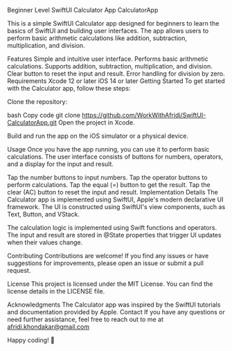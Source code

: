 Beginner Level SwiftUI Calculator App
CalculatorApp

This is a simple SwiftUI Calculator app designed for beginners to learn the basics of SwiftUI and building user interfaces. The app allows users to perform basic arithmetic calculations like addition, subtraction, multiplication, and division.

Features
Simple and intuitive user interface.
Performs basic arithmetic calculations.
Supports addition, subtraction, multiplication, and division.
Clear button to reset the input and result.
Error handling for division by zero.
Requirements
Xcode 12 or later
iOS 14 or later
Getting Started
To get started with the Calculator app, follow these steps:

Clone the repository:

bash
Copy code
git clone https://github.com/WorkWithAfridi/SwiftUI-CalculatorApp.git
Open the project in Xcode.

Build and run the app on the iOS simulator or a physical device.

Usage
Once you have the app running, you can use it to perform basic calculations. The user interface consists of buttons for numbers, operators, and a display for the input and result.

Tap the number buttons to input numbers.
Tap the operator buttons to perform calculations.
Tap the equal (=) button to get the result.
Tap the clear (AC) button to reset the input and result.
Implementation Details
The Calculator app is implemented using SwiftUI, Apple's modern declarative UI framework. The UI is constructed using SwiftUI's view components, such as Text, Button, and VStack.

The calculation logic is implemented using Swift functions and operators. The input and result are stored in @State properties that trigger UI updates when their values change.

Contributing
Contributions are welcome! If you find any issues or have suggestions for improvements, please open an issue or submit a pull request.

License
This project is licensed under the MIT License. You can find the license details in the LICENSE file.

Acknowledgments
The Calculator app was inspired by the SwiftUI tutorials and documentation provided by Apple.
Contact
If you have any questions or need further assistance, feel free to reach out to me at afridi.khondakar@gmail.com

Happy coding! 🚀
